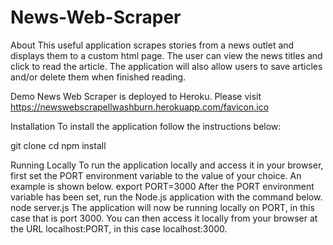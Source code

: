 # News-Web-Scraper


About
This useful application scrapes stories from a news outlet and displays them to a custom html page. The user can view the news titles and click to read the article. The application will also allow users to save articles and/or delete them when finished reading. 


Demo
News Web Scraper is deployed to Heroku. Please visit https://newswebscrapellwashburn.herokuapp.com/favicon.ico

Installation
To install the application follow the instructions below:

git clone 
cd 
npm install


Running Locally
To run the application locally and access it in your browser, 
first set the PORT environment variable to the value of your choice. An example is shown below.
export PORT=3000
After the PORT environment variable has been set, run the Node.js application with the command below.
node server.js
The application will now be running locally on PORT, in this case that is port 3000. You can then access it locally from your browser at the URL localhost:PORT, in this case localhost:3000.




